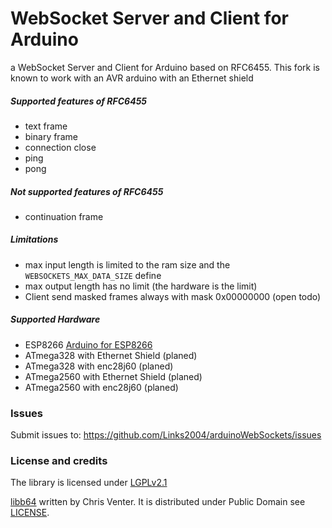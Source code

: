 WebSocket Server and Client for Arduino
===========================================

a WebSocket Server and Client for Arduino based on RFC6455. This fork is known to work with an AVR arduino with an Ethernet shield

##### Supported features of RFC6455 #####
 - text frame
 - binary frame
 - connection close
 - ping
 - pong
 
##### Not supported features of RFC6455 #####
 - continuation frame
  
##### Limitations #####
 - max input length is limited to the ram size and the ```WEBSOCKETS_MAX_DATA_SIZE``` define
 - max output length has no limit (the hardware is the limit)
 - Client send masked frames always with mask 0x00000000 (open todo)

##### Supported Hardware #####
 - ESP8266 [Arduino for ESP8266](https://github.com/Links2004/Arduino)
 - ATmega328 with Ethernet Shield (planed)
 - ATmega328 with enc28j60 (planed)
 - ATmega2560 with Ethernet Shield (planed)
 - ATmega2560 with enc28j60 (planed)
 
### Issues ###
Submit issues to: https://github.com/Links2004/arduinoWebSockets/issues

### License and credits ###

The library is licensed under [LGPLv2.1](https://github.com/Links2004/arduinoWebSockets/blob/master/LICENSE)

[libb64](http://libb64.sourceforge.net/) written by Chris Venter. It is distributed under Public Domain see [LICENSE](https://github.com/Links2004/arduinoWebSockets/blob/master/src/libb64/LICENSE).
